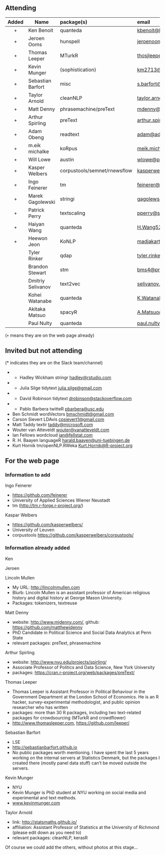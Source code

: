 ## Attending

| Added | Name | package(s) | email |
|:------:| ---|:----|:------|
| + | Ken Benoit |   quanteda |  kbenoit@lse.ac.uk |
| + | Jeroen Ooms  | hunspell |   jeroenooms@gmail.com |
| + | Thomas Leeper | MTurkR | thosjleeper@gmail.com |
| + | Kevin Munger | (sophistication) | km2713@nyu.edu |
| + | Sebastian Barfort | misc | s.barfort@lse.ac.uk |
| + | Taylor Arnold | cleanNLP | taylor.arnold@acm.org |
| + | Matt Denny | phrasemachine/preText | mdenny@psu.edu |
| + | Arthur Spirling | preText | arthur.spirling@nyu.edu |
| + | Adam Obeng | readtext | adam@adamobeng.com |
| + | m.eik michalke | koRpus | meik.michalke@hhu.de |
| + | Will Lowe | austin | wlowe@princeton.edu |
| + | Kasper Welbers |  corpustools/semnet/rnewsflow | kasperwelbers@gmail.com |
| + | Ingo Feinerer | tm | feinerer@logic.at |
| + | Marek Gagolewski |   stringi | gagolews@rexamine.com |
| + | Patrick Perry |  textscaling | pperry@stern.nyu.edu |
| + | Haiyan Wang | quanteda | H.Wang52@lse.ac.uk |
| + | Heewon Jeon | KoNLP | madjakarta@gmail.com |
|  | Tyler Rinker | qdap | tyler.rinker@gmail.com |
|  | Brandon Stewart  | stm | bms4@princeton.edu |
|  | Dmitriy Selivanov  | text2vec | selivanov.dmitriy@gmail.com |
|  | Kohei Watanabe |  quanteda | K.Watanabe1@lse.ac.uk |
|  | Akitaka Matsuo |  spacyR |  A.Matsuo@lse.ac.uk  |
|  | Paul Nulty |  quanteda |  paul.nulty@gmail.com |

(`+` means they are on the web page already)


## Invited but not attending

(* indicates they are on the Slack team/channel)

- * Hadley Wickham	stringr	hadley@rstudio.com
- * Julia Silge	tidytext	julia.silge@gmail.com
- * David Robinson	tidytext	drobinson@stackoverflow.com
- * Pablo Barbera	twitteR	pbarbera@usc.edu
- Ben Schmidt	wordVectors	bmschmidt@gmail.com
- Carson Sievert	LDAvis	cpsievert1@gmail.com
- Matt Taddy	textir	taddy@microsoft.com
- Wouter van Atteveldt		wouter@vanatteveldt.com
- Ian Fellows	wordcloud	ian@fellstat.com
- R. H. Baayen	languageR	harald.baayen@uni-tuebingen.de
- Kurt Hornik	tm/openNLP.RWeka	Kurt.Hornik@R-project.org


## For the web page

### Information to add

Ingo Feinerer
- https://github.com/feinerer
- University of Applied Sciences Wiener Neustadt
- tm (http://tm.r-forge.r-project.org/)

Kaspar Welbers
- https://github.com/kasperwelbers/
- University of Leuven
- corpustools  https://github.com/kasperwelbers/corpustools/


### Information already added

Ken

Jeroen

Lincoln Mullen
- My URL: http://lincolnmullen.com
- Blurb: Lincoln Mullen is an assistant professor of American religious history and digital history at George Mason University.
- Packages: tokenizers, textreuse

Matt Denny
- website: http://www.mjdenny.com/, github: https://github.com/matthewjdenny
- PhD Candidate in Political Science and Social Data Analytics at Penn State
- relevant packages: preText, phrasemachine

Arthur Spirling
- website: http://www.nyu.edu/projects/spirling/
- Associate Professor of Politics and Data Science, New York University
- packages: https://cran.r-project.org/web/packages/preText/

Thomas Leeper
- Thomas Leeper is Assistant Professor in Political Behaviour in the Government Department at the London School of Economics. He is an R hacker, survey-experimental methodologist, and public opinion researcher who has written
- packages: more than 30 R packages, including two text-related packages for crowdsourcing (MTurkR and crowdflower)
- http://www.thomasleeper.com, https://github.com/leeper/

Sebastian Barfort
- LSE
- http://sebastianbarfort.github.io
- No public packages worth mentioning. I have spent the last 5 years working on the internal servers at Statistics Denmark, but the packages I created there (mostly panel data stuff) can’t be moved outside the servers.

Kevin Munger
- NYU
- Kevin Munger is PhD student at NYU working on social media and experimental and text methods.
- www.kevinmunger.com

Taylor Arnold
- link: http://statsmaths.github.io/
- affiliation: Assistant Professor of Statistics at the University of Richmond (please edit down as you need to)
- relevant packages: cleanNLP, kerasR

Of course we could add the others, without photos at this stage...
